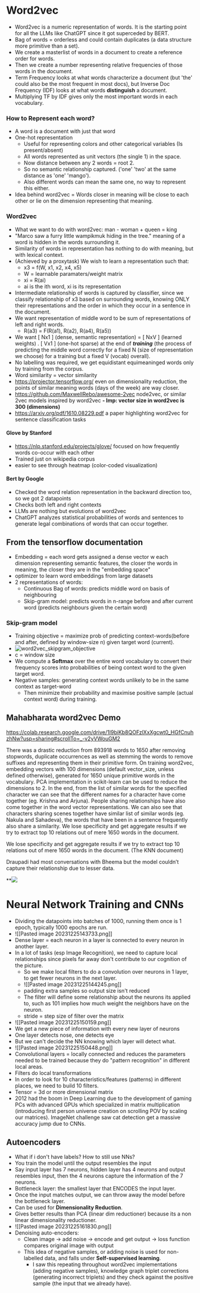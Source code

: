 # Word2vec
- Word2vec is a numeric representation of words. It is the starting point for all the LLMs like ChatGPT since it got superceded by BERT.
- Bag of words = orderless and could contain duplicates (a data structure more primitive than a set).
- We create a masterlist of words in a document to create a reference order for words.
- Then we create a number representing relative frequencies of those words in the document.
- Term Frequency looks at what words characterize a document (but 'the' could also be the most frequent in most docs), but Inverse Doc Frequency (IDF) looks at what words **distinguish** a document.
- Multiplying TF by IDF gives only the most important words in each vocabulary.
### How to Represent each word?
- A word is a document with just that word
- One-hot representation
	- Useful for representing colors and other categorical variables (Is present/absent)
	- All words represented as unit vectors (the single 1) in the space.
	- Now distance between any 2 words = root 2.
	- So no semantic relationship captured. ('one' 'two' at the same distance as 'one' 'mango').
	- Also different words can mean the same one, no way to represent this either.
- Idea behind word2vec = Words closer in meaning will be close to each other or lie on the dimension representing that meaning.

### Word2vec
- What we want to do with word2vec: man - woman + queen = king
- "Marco saw a furry little wampikmuk hiding in the tree." meaning of a word is hidden in the words surrounding it.
- Similarity of words in representation has nothing to do with meaning, but with lexical context.
- (Achieved by a proxytask) We wish to learn a representation such that:
	- x3 = f(W, x1, x2, x4, x5)
	- W = learnable paramaters/weight matrix
	- xi = R(ai)
	- ai is the ith word, xi is its representation
- Intermediate relationship of words is captured by classifier, since we classify relationship of x3 based on surrounding words, knowing ONLY their representations and the order in which they occur in a sentence in the document.
- We want representation of middle word to be sum of representations of left and right words.
	- R(a3) = F(R(a1), R(a2), R(a4), R(a5))
- We want [ Nx1 ] (dense, semantic representation) = [ NxV ] (learned weights) . [ Vx1 ] (one-hot sparse) at the end of **_training_** (the process of predicting the middle word correctly for a fixed N (size of representation we choose) for a training but a fixed V (vocab) overall).
- No labelling was required, we get equidistant equimeaninged words only by training from the corpus.
- Word similarity = vector similarity
- https://projector.tensorflow.org/ even on dimensionality reduction, the points of similar meaning words (days of the week) are way closer.
- https://github.com/MaxwellRebo/awesome-2vec node2vec, or similar 2vec models inspired by word2vec
**- Imp: vector size in word2vec is 300 (dimensions)**
- https://arxiv.org/pdf/1610.08229.pdf a paper highlighting word2vec for sentence classification tasks
#### Glove by Stanford
- https://nlp.stanford.edu/projects/glove/ focused on how frequently words co-occur with each other
- Trained just on wikipedia corpus
- easier to see through heatmap (color-coded visualization)

#### Bert by Google
- Checked the word relation representation in the backward direction too, so we got 2 datapoints
- Checks both left and right contexts
- LLMs are nothing but evolutions of word2vec
- ChatGPT analyzes statistical probabilities of words and sentences to generate legal combinations of words that can occur together.
 
## From the tensorflow documentation
- Embedding = each word gets assigned a dense vector w each dimension representing semantic features, the closer the words in meaning, the closer they are in the "embedding space"
- optimizer to learn word embeddings from large datasets
- 2 representations of words:
	- Continuous Bag of words: predicts middle word on basis of neighbouring
	- Skip-gram model: predicts words in n-range before and after current word (predicts neighbours given the certain word)

### Skip-gram model
- Training objective = maximize prob of predicting context-words(before and after, defined by window-size n) given target word (current).
- ![word2vec_skipgram_objective](https://tensorflow.org/text/tutorials/images/word2vec_skipgram_objective.png)
- c = window size
- We compute a **Softmax** over the entire word vocabulary to convert their frequency scores into probabilities of being context word to the given target word.
- Negative samples: generating context words unlikely to be in the same context as target-word 
	- Then minimize their probability and maximise positive sample (actual context word) during training. 

## Mahabharata word2vec Demo
https://colab.research.google.com/drive/1I9biKb8QOFzlXxXgcwt0_HGfCnuhzhNw?usp=sharing#scrollTo=_-v2yVWouGM2

There was a drastic reduction from 893918 words to 1650 after removing stopwords, duplicate occurrences as well as stemming the words to remove suffixes and representing them in their primitive form. On training word2vec, embedding vectors with 100 dimensions (default vector_size, unless defined otherwise), generated for 1650 unique primitive words in the vocabulary. PCA implementation in scikit-learn can be used to reduce the dimensions to 2. In the end, from the list of similar words for the specified character we can see that the different names for a character have come together (eg. Krishna and Arjuna). People sharing relationships have also come together in the word vector representations. We can also see that characters sharing scenes together have similar list of similar words (eg. Nakula and Sahadeva), the words that have been in a sentence frequently also share a similarity. We lose specificity and get aggregate results if we try to extract top 10 relations out of mere 1650 words in the document.

We lose specificity and get aggregate results if we try to extract top 10 relations out of mere 1650 words in the document. (The KNN document)

Draupadi had most conversations with Bheema but the model couldn’t capture their relationship due to lesser data.

**![](https://lh7-us.googleusercontent.com/UaantCf2ZNEB9QNJ0Es83fzM_CZv25KOsbb7juUG4BPE2Hummfzg8J50N2PoBLkOkXp-jSv8R1U8jQYMAQqY9O0LSbiHQxYy5_uTO-hJC_Txtxvmt71lzZm2dSQrXTIAlZbXLyIF4ew7T0DRzpkgYqg)


# Neural Network Training and CNNs
- Dividing the datapoints into batches of 1000, running them once is 1 epoch, typically 1000 epochs are run.
- ![[Pasted image 20231225143733.png]]
- Dense layer = each neuron in a layer is connected to every neuron in another layer.
- In a lot of tasks (esp Image Recognition), we need to capture local relationships since pixels far away don't contribute to our cognition of the picture.
	- So we make local filters to do a convolution over neurons in 1 layer, to get fewer neurons in the next layer.
	- ![[Pasted image 20231225144245.png]]
	- padding extra samples so output size isn't reduced
	- The filter will define some relationship about the neurons its applied to, such as 101 implies how much weight the neighbors have on the neuron.
	- stride = step size of filter over the matrix
- ![[Pasted image 20231225150159.png]]
- We get a new piece of information with every new layer of neurons
- One layer detects nose, one detects eye
- But we can't decide the NN knowing which layer will detect what.
- ![[Pasted image 20231225150448.png]]
- Convolutional layers = locally connected and reduces the parameters needed to be trained because they do "pattern recognition" in different local areas. 
- Filters do local transformations 
- In order to look for 10 characteristics/features (patterns) in different places, we need to build 10 filters.
- Tensor = 3d or more dimensional matrix
- 2012 had the boom in Deep Learning due to the development of gaming PCs with advanced GPUs which specialized in matrix multiplication (introducing first person universe creation on scrolling POV by scaling our matrices). ImageNet challenge saw cat detection get a massive accuracy jump due to CNNs.

## Autoencoders
- What if i don't have labels? How to still use NNs?
- You train the model until the output resembles the input
- Say input layer has 7 neurons, hidden layer has 4 neurons and output resembles input, then the 4 neurons capture the information of the 7 neurons.
- Bottleneck layer: the smallest layer that ENCODES the input layer.
- Once the input matches output, we can throw away the model before the bottleneck layer.
- Can be used for **Dimensionality Reduction**.
- Gives better results than PCA (linear dim reductioner) because its a non linear dimensionality reductioner.
- ![[Pasted image 20231225161830.png]]
- Denoising auto-encoders: 
	- Clean image -> add noise -> encode and get output -> loss function compares original image with output
	- This idea of negative samples, or adding noise is used for non-labelled data, and falls under **Self-supervised learning**.
		- I saw this repeating throughout word2vec implementations (adding negative samples), knowledge graph triplet corrections (generating incorrect triplets) and they check against the positive sample (the input that we already have).